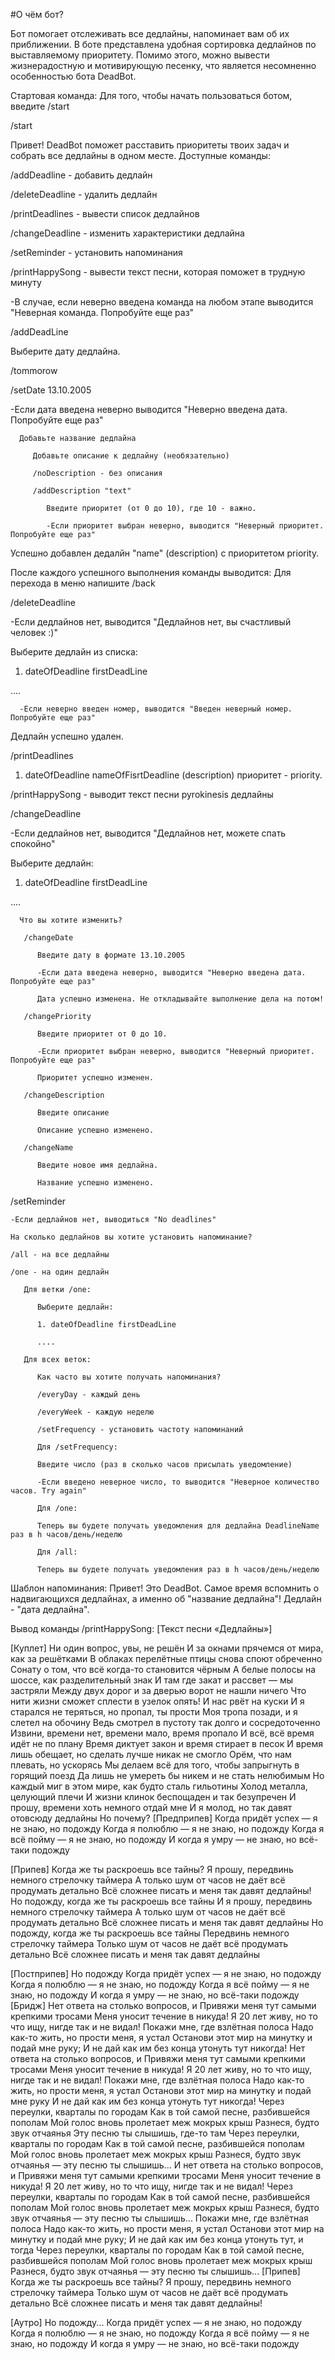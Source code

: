 #О чём бот?

Бот помогает отслеживать все дедлайны, напоминает вам об их приближении. В боте представлена удобная сортировка дедлайнов по выставляемому приоритету. Помимо этого, можно вывести жизнерадостную и мотивирующую песенку, что является несомненно особенностью бота DeadBot.

Стартовая команда:
Для того, чтобы начать пользоваться ботом, введите /start

/start

Привет! DeadBot поможет расставить приоритеты твоих задач и собрать все дедлайны в одном месте.
Доступные команды:

/addDeadline - добавить дедлайн

/deleteDeadline - удалить дедлайн

/printDeadlines - вывести список дедлайнов

/changeDeadline - изменить характеристики дедлайна

/setReminder - установить напоминания

/printHappySong - вывести текст песни, которая поможет в трудную минуту

-В случае, если неверно введена команда на любом этапе выводится "Неверная команда. Попробуйте еще раз"

/addDeadLine

   Выберите дату дедлайна.
   
   /tommorow
   
   /setDate 13.10.2005
   
   -Если дата введена неверно выводится "Неверно введена дата. Попробуйте еще раз"
   
      Добавьте название дедлайна
      
         Добавьте описание к дедлайну (необязательно)
         
         /noDescription - без описания
         
         /addDescription "text"
         
            Введите приоритет (от 0 до 10), где 10 - важно.
            
            -Если приоритет выбран неверно, выводится "Неверный приоритет. Попробуйте еще раз"
            
   Успешно добавлен дедалйн "name" (description) с приоритетом priority.
   
После каждого успешного выполнения команды выводится:
Для перехода в меню напишите /back
   
/deleteDeadline

   -Если дедлайнов нет, выводится "Дедлайнов нет, вы счастливый человек :)"
   
   Выберите дедлайн из списка:
   
   1. dateOfDeadline firstDeadLine
   
   ....
   
      -Если неверно введен номер, выводится "Введен неверный номер. Попробуйте еще раз"
   Дедлайн успешно удален.
   

/printDeadlines

   1. dateOfDeadline nameOfFisrtDeadline (description) приоритет - priority.
   
/printHappySong - выводит текст песни pyrokinesis дедлайны

/changeDeadline

   -Если дедлайнов нет, выводится "Дедлайнов нет, можете спать спокойно"
   
   Выберите дедлайн:
   
   1. dateOfDeadline firstDeadLine
   
   ....
   
      Что вы хотите изменить?
      
       /changeDate
       
          Введите дату в формате 13.10.2005
          
          -Если дата введена неверно, выводится "Неверно введена дата. Попробуйте еще раз"
          
          Дата успешно изменена. Не откладывайте выполнение дела на потом!
          
       /changePriority
       
          Введите приоритет от 0 до 10.
          
          -Если приоритет выбран неверно, выводится "Неверный приоритет. Попробуйте еще раз"
          
          Приоритет успешно изменен.
          
       /changeDescription
       
          Введите описание
          
          Описание успешно изменено.
          
       /changeName
       
          Введите новое имя дедлайна.
          
          Название успешно изменено.
          
 /setReminder
 
    -Если дедлайнов нет, выводиться "No deadlines"
    
    На сколько дедлайнов вы хотите установить напоминание?
    
    /all - на все дедлайны
    
    /one - на один дедлайн
    
       Для ветки /one:
       
          Выберите дедлайн:
          
          1. dateOfDeadline firstDeadLine
          
          ....
          
       Для всех веток:
       
          Как часто вы хотите получать напоминания?
          
          /everyDay - каждый день
          
          /everyWeek - каждую неделю
          
          /setFrequency - установить частоту напоминаний
          
          Для /setFrequency:
          
          Введите число (раз в сколько часов присылать уведомление)
          
          -Если введено неверное число, то выводится "Неверное количество часов. Try again"
          
          Для /one:
          
          Теперь вы будете получать уведомления для дедлайна DeadlineName раз в h часов/день/неделю
          
          Для /all:
          
          Теперь вы будете получать уведомления раз в h часов/день/неделю
          
 Шаблон напоминания: 
Привет! Это DeadBot. Самое время вспомнить о надвигающихся дедлайнах, а именно об "название дедлайна"! Дедлайн - "дата дедлайна".
          
Вывод команды /printHappySong:
[Текст песни «Дедлайны»]

[Куплет]
Ни один вопрос, увы, не решён
И за окнами прячемся от мира, как за решётками
В облаках перелётные птицы снова споют обреченно
Сонату о том, что всё когда-то становится чёрным
А белые полосы на шоссе, как разделительный знак
И там где закат и рассвет — мы застряли
Между двух дорог и за дверью ворот не нашли ничего
Что нити жизни сможет сплести в узелок опять!
И нас рвёт на куски
И я старался не теряться, но пропал, ты прости
Моя тропа позади, и я слетел на обочину
Ведь смотрел в пустоту так долго и сосредоточенно
Извини, времени нет, времени мало, время пропало
И всё, всё время идёт не по плану
Время диктует закон и время стирает в песок
И время лишь обещает, но сделать лучше никак не смогло
Орём, что нам плевать, но ускорясь
Мы делаем всё для того, чтобы запрыгнуть в горящий поезд
Да лишь не умереть бы никем и не стать нелюбимым
Но каждый миг в этом мире, как будто сталь гильотины
Холод металла, целующий плечи
И жизни клинок беспощаден и так безупречен
И прошу, времени хоть немного отдай мне
И я молод, но так давят отовсюду дедлайны
Но почему?
[Предприпев]
Когда придёт успех — я не знаю, но подожду
Когда я полюблю — я не знаю, но подожду
Когда я всё пойму — я не знаю, но подожду
И когда я умру — не знаю, но всё-таки подожду

[Припев]
Когда же ты раскроешь все тайны?
Я прошу, передвинь немного стрелочку таймера
А только шум от часов не даёт всё продумать детально
Всё сложнее писать и меня так давят дедлайны!
Но подожду, когда же ты раскроешь все тайны
И я прошу, передвинь немного стрелочку таймера
А только шум от часов не даёт всё продумать детально
Всё сложнее писать и меня так давят дедлайны
Но подожду, когда же ты раскроешь все тайны
Передвинь немного стрелочку таймера
Только шум от часов не даёт всё продумать детально
Всё сложнее писать и меня так давят дедлайны

[Постприпев]
Но подожду
Когда придёт успех — я не знаю, но подожду
Когда я полюблю — я не знаю, но подожду
Когда я всё пойму — я не знаю, но подожду
И когда я умру — не знаю, но всё-таки подожду
[Бридж]
Нет ответа на столько вопросов, и
Привяжи меня тут самыми крепкими тросами
Меня уносит течение в никуда!
Я 20 лет живу, но то что ищу, нигде так и не видал!
Покажи мне, где взлётная полоса
Надо как-то жить, но прости меня, я устал
Останови этот мир на минутку и подай мне руку;
И не дай как им без конца утонуть тут никогда!
Нет ответа на столько вопросов, и
Привяжи меня тут самыми крепкими тросами
Меня уносит течение в никуда!
Я 20 лет живу, но то что ищу, нигде так и не видал!
Покажи мне, где взлётная полоса
Надо как-то жить, но прости меня, я устал
Останови этот мир на минутку и подай мне руку
И не дай как им без конца утонуть тут никогда!
Через переулки, кварталы по городам
Как в той самой песне, разбившейся пополам
Мой голос вновь пролетает меж мокрых крыш
Разнеся, будто звук отчаянья
Эту песню ты слышишь, где-то там
Через переулки, кварталы по городам
Как в той самой песне, разбившейся пополам
Мой голос вновь пролетает меж мокрых крыш
Разнеся, будто звук отчаянья — эту песню ты слышишь...
И нет ответа на столько вопросов, и
Привяжи меня тут самыми крепкими тросами
Меня уносит течение в никуда!
Я 20 лет живу, но то что ищу, нигде так и не видал!
Через переулки, кварталы по городам
Как в той самой песне, разбившейся пополам
Мой голос вновь пролетает меж мокрых крыш
Разнеся, будто звук отчаянья — эту песню ты слышишь...
Покажи мне, где взлётная полоса
Надо как-то жить, но прости меня, я устал
Останови этот мир на минутку и подай мне руку;
И не дай как им без конца утонуть тут, и тогда
Через переулки, кварталы по городам
Как в той самой песне, разбившейся пополам
Мой голос вновь пролетает меж мокрых крыш
Разнеся, будто звук отчаянья — эту песню ты слышишь...
[Припев]
Когда же ты раскроешь все тайны?
Я прошу, передвинь немного стрелочку таймера
Только шум от часов не даёт всё продумать детально
Всё сложнее писать и меня так давят дедлайны!

[Аутро]
Но подожду...
Когда придёт успех — я не знаю, но подожду
Когда я полюблю — я не знаю, но подожду
Когда я всё пойму — я не знаю, но подожду
И когда я умру — не знаю, но всё-таки подожду
